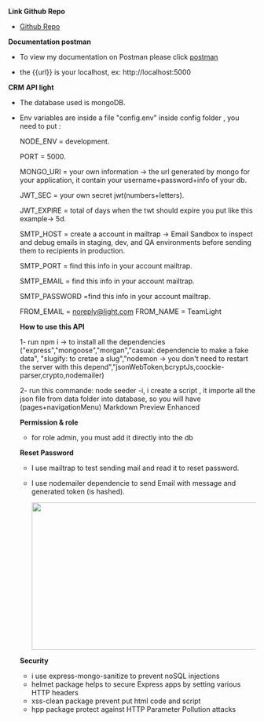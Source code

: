 **Link Github Repo**

- [Github Repo](https://github.com/FAITH-ORAN/asi-3-23-dev-a-rest-api-exercise)

**Documentation postman**

- To view my documentation on Postman please click [postman](https://documenter.getpostman.com/view/2s93JnVSVB?version=latest#b72a75b5-2f96-4a3c-8fad-8b7d895f1fc6)

- the {{url}} is your localhost, ex: http://localhost:5000

**CRM API light**

- The database used is mongoDB.
- Env variables are inside a file "config.env" inside config folder , you need to put :

  NODE_ENV = development.

  PORT = 5000.

  MONGO_URI = your own information -> the url generated by mongo for your application, it contain your username+password+info of your db.

  JWT_SEC = your own secret jwt(numbers+letters).

  JWT_EXPIRE = total of days when the twt should expire you put like this example-> 5d.

  SMTP_HOST = create a account in mailtrap -> Email Sandbox to inspect and debug emails in staging, dev, and QA environments before sending them to recipients in production.

  SMTP_PORT = find this info in your account mailtrap.

  SMTP_EMAIL = find this info in your account mailtrap.

  SMTP_PASSWORD =find this info in your account mailtrap.

  FROM_EMAIL = noreply@light.com
  FROM_NAME = TeamLight

  **How to use this API**

  1- run npm i -> to install all the dependencies ("express","mongoose","morgan","casual: dependencie to make a fake data", "slugify: to cretae a slug","nodemon -> you don't need to restart the server with this depend","jsonWebToken,bcryptJs,coockie-parser,crypto,nodemailer)

  2- run this commande: node seeder -i, i create a script , it importe all the json file from data folder into database, so you will have (pages+navigationMenu)
  Markdown Preview Enhanced

  **Permission & role**

  - for role admin, you must add it directly into the db

  **Reset Password**

  - I use mailtrap to test sending mail and read it to reset password.

  - I use nodemailer dependencie to send Email with message and generated token (is hashed).

    <img src="https://res.cloudinary.com/dfqxbwfnc/image/upload/v1678011862/samples/javaFx/7B62729F-8076-43C2-A222-EE4696549843_1_105_c_gpm3ms.jpg" width="600" height="300" src="snap shoot from my mailtrap">

  **Security**

  - i use express-mongo-sanitize to prevent noSQL injections
  - helmet package helps to secure Express apps by setting various HTTP headers
  - xss-clean package prevent put html code and script
  - hpp package protect against HTTP Parameter Pollution attacks
